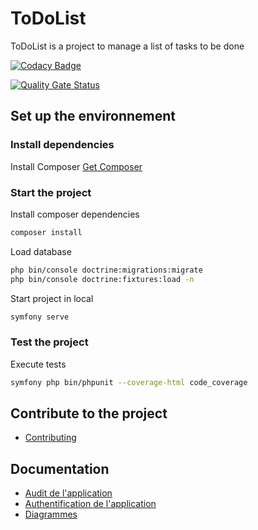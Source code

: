 # ToDoList
ToDoList is a project to manage a list of tasks to be done

[![Codacy Badge](https://app.codacy.com/project/badge/Grade/3fa4fae5d73942168292a3b406047873)](https://www.codacy.com/gh/guicima/Projet-8-Todo-List/dashboard?utm_source=github.com&amp;utm_medium=referral&amp;utm_content=guicima/Projet-8-Todo-List&amp;utm_campaign=Badge_Grade)

[![Quality Gate Status](https://sonarcloud.io/api/project_badges/measure?project=guicima_Projet-8-Todo-List&metric=alert_status)](https://sonarcloud.io/summary/new_code?id=guicima_Projet-8-Todo-List)

## Set up the environnement
### Install dependencies

Install Composer
[Get Composer](https://getcomposer.org/)

### Start the project

Install composer dependencies
```sh
composer install
```

Load database
```sh
php bin/console doctrine:migrations:migrate
php bin/console doctrine:fixtures:load -n
```

Start project in local
```sh
symfony serve
```

### Test the project
Execute tests
```sh
symfony php bin/phpunit --coverage-html code_coverage
```
## Contribute to the project
- [Contributing](CONTRIBUTING.md)
## Documentation
- [Audit de l'application](documentation/Audit%20de%20l'application.md)
- [Authentification de l'application](documentation/Authentification%20de%20l'application.md)
- [Diagrammes](diagrammes/Diagrammes.md)
